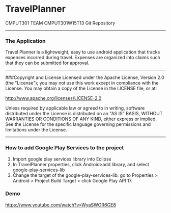 # TravelPlanner
CMPUT301 TEAM CMPUT301W15T13 Git Repository
- - - 
### The Application 
Travel Planner is a lightweight, easy to use android application that tracks expenses incurred during travel. Expenses are organized into claims such that they can be submitted for approval.

- - -

###Copyright and License
Licensed under the Apache License, Version 2.0 (the "License"); you may not use this work except in compliance with the License. You may obtain a copy of the License in the LICENSE file, or at:

http://www.apache.org/licenses/LICENSE-2.0

Unless required by applicable law or agreed to in writing, software distributed under the License is distributed on an "AS IS" BASIS, WITHOUT WARRANTIES OR CONDITIONS OF ANY KIND, either express or implied. See the License for the specific language governing permissions and limitations under the License.

- - -


### How to add Google Play Services to the project
1. Import google play services library into Eclipse
2. In TravelPlanner properties, click Android>add library, and select google-play-services-lib
3. Change the target of the google-play-services-lib: go to Properties > Android > Project Build Target > click Google Play API 17.

### Demo
https://www.youtube.com/watch?v=WyaSWOR6GE8

